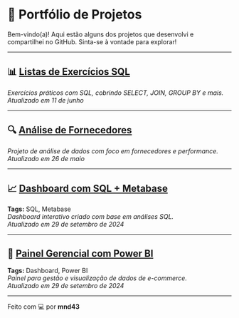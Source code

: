 # 🚀 Portfólio de Projetos
Bem-vindo(a)! Aqui estão alguns dos projetos que desenvolvi e compartilhei no GitHub. Sinta-se à vontade para explorar!

---

## 📊 [Listas de Exercícios SQL](https://github.com/mnd43/Listas_exerc-cios_SQL)
*Exercícios práticos com SQL, cobrindo SELECT, JOIN, GROUP BY e mais.*  
*Atualizado em 11 de junho*

---

## 🔍 [Análise de Fornecedores](https://github.com/mnd43/Analise-de-Fornecedores)
*Projeto de análise de dados com foco em fornecedores e performance.*  
*Atualizado em 26 de maio*

---

## 📈 [Dashboard com SQL + Metabase](https://github.com/mnd43/Construcao-de-dashboard-e-apresentacao-a-partir-de-analises-com-SQL)
**Tags:** SQL, Metabase  
*Dashboard interativo criado com base em análises SQL.*  
*Atualizado em 29 de setembro de 2024*

---

## 🛒 [Painel Gerencial com Power BI](Painel-gerencial-de-e-commerce-utilizando-Power-BI.md)
**Tags:** Dashboard, Power BI  
*Painel para gestão e visualização de dados de e-commerce.*  
*Atualizado em 29 de setembro de 2024*

---

Feito com 💻 por **mnd43**


